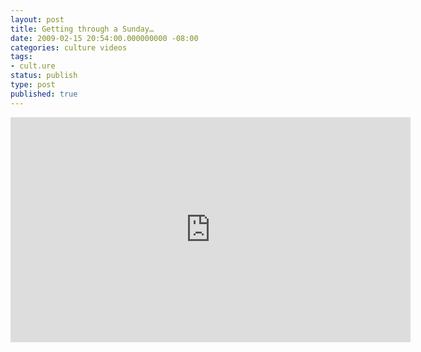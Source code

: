 ```yaml
---
layout: post
title: Getting through a Sunday…
date: 2009-02-15 20:54:00.000000000 -08:00
categories: culture videos
tags:
- cult.ure
status: publish
type: post
published: true
---
```

<iframe width="640" height="360" src="https://www.youtube.com/embed/a9Ew0XRoV6g" frameborder="0" allowfullscreen></iframe>
